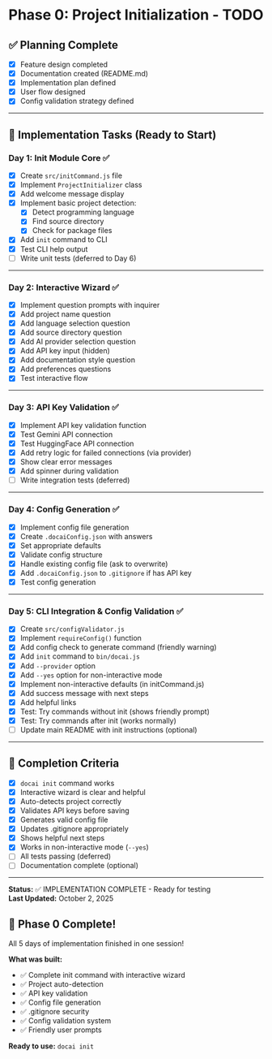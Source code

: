 # Phase 0: Project Initialization - TODO

## ✅ Planning Complete

- [x] Feature design completed
- [x] Documentation created (README.md)
- [x] Implementation plan defined
- [x] User flow designed
- [x] Config validation strategy defined

---

## 📅 Implementation Tasks (Ready to Start)

### Day 1: Init Module Core ✅
- [x] Create `src/initCommand.js` file
- [x] Implement `ProjectInitializer` class
- [x] Add welcome message display
- [x] Implement basic project detection:
  - [x] Detect programming language
  - [x] Find source directory
  - [x] Check for package files
- [x] Add `init` command to CLI
- [x] Test CLI help output
- [ ] Write unit tests (deferred to Day 6)

---

### Day 2: Interactive Wizard ✅
- [x] Implement question prompts with inquirer
- [x] Add project name question
- [x] Add language selection question
- [x] Add source directory question
- [x] Add AI provider selection question
- [x] Add API key input (hidden)
- [x] Add documentation style question
- [x] Add preferences questions
- [x] Test interactive flow

---

### Day 3: API Key Validation ✅
- [x] Implement API key validation function
- [x] Test Gemini API connection
- [x] Test HuggingFace API connection
- [x] Add retry logic for failed connections (via provider)
- [x] Show clear error messages
- [x] Add spinner during validation
- [ ] Write integration tests (deferred)

---

### Day 4: Config Generation ✅
- [x] Implement config file generation
- [x] Create `.docaiConfig.json` with answers
- [x] Set appropriate defaults
- [x] Validate config structure
- [x] Handle existing config file (ask to overwrite)
- [x] Add `.docaiConfig.json` to `.gitignore` if has API key
- [x] Test config generation

---

### Day 5: CLI Integration & Config Validation ✅
- [x] Create `src/configValidator.js`
- [x] Implement `requireConfig()` function
- [x] Add config check to generate command (friendly warning)
- [x] Add `init` command to `bin/docai.js`
- [x] Add `--provider` option
- [x] Add `--yes` option for non-interactive mode
- [x] Implement non-interactive defaults (in initCommand.js)
- [x] Add success message with next steps
- [x] Add helpful links
- [x] Test: Try commands without init (shows friendly prompt)
- [x] Test: Try commands after init (works normally)
- [ ] Update main README with init instructions (optional)

---

## 🎯 Completion Criteria

- [x] `docai init` command works
- [x] Interactive wizard is clear and helpful
- [x] Auto-detects project correctly
- [x] Validates API keys before saving
- [x] Generates valid config file
- [x] Updates .gitignore appropriately
- [x] Shows helpful next steps
- [x] Works in non-interactive mode (`--yes`)
- [ ] All tests passing (deferred)
- [ ] Documentation complete (optional)

---

**Status:** ✅ IMPLEMENTATION COMPLETE - Ready for testing  
**Last Updated:** October 2, 2025

## 🎉 Phase 0 Complete!

All 5 days of implementation finished in one session!

**What was built:**
- ✅ Complete init command with interactive wizard
- ✅ Project auto-detection
- ✅ API key validation
- ✅ Config file generation
- ✅ .gitignore security
- ✅ Config validation system
- ✅ Friendly user prompts

**Ready to use:** `docai init`
